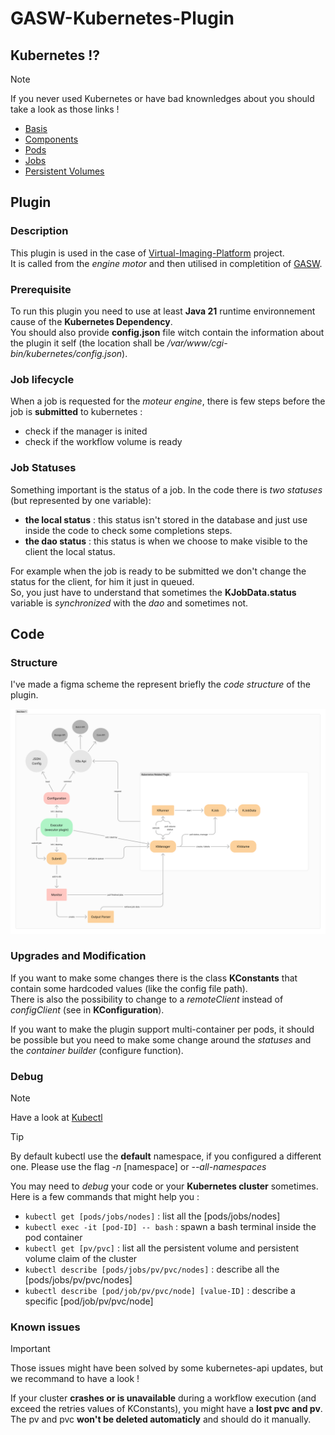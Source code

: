 # GASW-Kubernetes-Plugin
## Kubernetes !?
> [!NOTE]
> If you never used Kubernetes or have bad knownledges about you should take a look as those links !

- [Basis](https://kubernetes.io/fr/docs/tutorials/kubernetes-basics/)
- [Components](https://kubernetes.io/docs/concepts/overview/components/)
- [Pods](https://kubernetes.io/fr/docs/concepts/workloads/pods/pod/)
- [Jobs](https://kubernetes.io/docs/concepts/workloads/controllers/job/)
- [Persistent Volumes](https://kubernetes.io/docs/concepts/storage/persistent-volumes/)

## Plugin
### Description
This plugin is used in the case of [Virtual-Imaging-Platform](https://www.creatis.insa-lyon.fr/vip/) project.  
It is called from the *engine motor* and then utilised in completition of [GASW](https://github.com/virtual-imaging-platform/GASW).  

### Prerequisite
To run this plugin you need to use at least **Java 21** runtime environnement cause of the **Kubernetes Dependency**.  
You should also provide **config.json** file witch contain the information about the plugin it self (the location shall be */var/www/cgi-bin/kubernetes/config.json*).  

### Job lifecycle
When a job is requested for the *moteur engine*, there is few steps before the job is **submitted** to kubernetes :  
+ check if the manager is inited
+ check if the workflow volume is ready

### Job Statuses
Something important is the status of a job.
In the code there is *two statuses* (but represented by one variable):  
+ **the local status** : this status isn't stored in the database and just use inside the code to check some completions steps.  
+ **the dao status** : this status is when we choose to make visible to the client the local status.  

For example when the job is ready to be submitted we don't change the status for the client, for him it just in queued.  
So, you just have to understand that sometimes the **KJobData.status** variable is *synchronized* with the *dao* and sometimes not.  

## Code
### Structure
I've made a figma scheme the represent briefly the *code structure* of the plugin. 

![alt text](scheme.png)

### Upgrades and Modification
If you want to make some changes there is the class **KConstants** that contain some hardcoded values (like the config file path).  
There is also the possibility to change to a *remoteClient* instead of *configClient* (see in **KConfiguration**).  

If you want to make the plugin support multi-container per pods, it should be possible but you need to make some change around the *statuses* and the *container builder* (configure function).

### Debug
> [!NOTE]
> Have a look at [Kubectl](https://kubernetes.io/docs/reference/kubectl/)

> [!TIP]
> By default kubectl use the **default** namespace, if you configured a different one. Please use the flag *-n* [namespace] or *--all-namespaces*

You may need to *debug* your code or your **Kubernetes cluster** sometimes. Here is a few commands that might help you :  
+ `kubectl get [pods/jobs/nodes]` : list all the [pods/jobs/nodes]
+ `kubectl exec -it [pod-ID] -- bash` : spawn a bash terminal inside the pod container  
+ `kubectl get [pv/pvc]` : list all the persistent volume and persistent volume claim of the cluster  
+ `kubectl describe [pods/jobs/pv/pvc/nodes]` : describe all the [pods/jobs/pv/pvc/nodes]
+ `kubectl describe [pod/job/pv/pvc/node] [value-ID]` : describe a specific [pod/job/pv/pvc/node]

### Known issues
> [!IMPORTANT]
> Those issues might have been solved by some kubernetes-api updates, but we recommand to have a look !

If your cluster **crashes or is unavailable** during a workflow execution (and exceed the retries values of KConstants), you might have a **lost pvc and pv**.  
The pv and pvc **won't be deleted automaticly** and should do it manually.  
